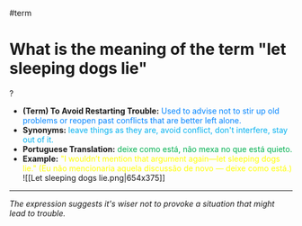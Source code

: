 #term

# What is the meaning of the term "let sleeping dogs lie"
?
* **(Term) To Avoid Restarting Trouble:** <span style="color:rgb(0, 132, 255)">Used to advise not to stir up old problems or reopen past conflicts that are better left alone.</span>
* **Synonyms:** <span style="color:rgb(0, 176, 240)">leave things as they are, avoid conflict, don't interfere, stay out of it.</span>
* **Portuguese Translation:** <span style="color:rgb(0, 176, 80)">deixe como está, não mexa no que está quieto.</span>
* **Example:** <span style="color:rgb(255, 255, 0)">"I wouldn’t mention that argument again—let sleeping dogs lie." (Eu não mencionaria aquela discussão de novo — deixe como está.)</span>
![[Let sleeping dogs lie.png|654x375]]
---
*The expression suggests it's wiser not to provoke a situation that might lead to trouble.*
<!--SR:!2025-06-22,16,290-->
